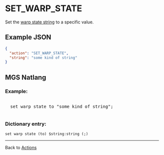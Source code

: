 # SET_WARP_STATE

Set the [warp state string](scripts/warp_state) to a specific value.

## Example JSON

```json
{
  "action": "SET_WARP_STATE",
  "string": "some kind of string"
}
```

## MGS Natlang

### Example:

<pre class="HyperMD-codeblock mgs">

  <span class="verb">set</span> <span class="target">warp</span> <span class="target">state</span> <span class="operator">to</span> <span class="string">"some kind of string"</span><span class="terminator">;</span>

</pre>

### Dictionary entry:

```
set warp state (to) $string:string (;)
```

---

Back to [Actions](actions)
